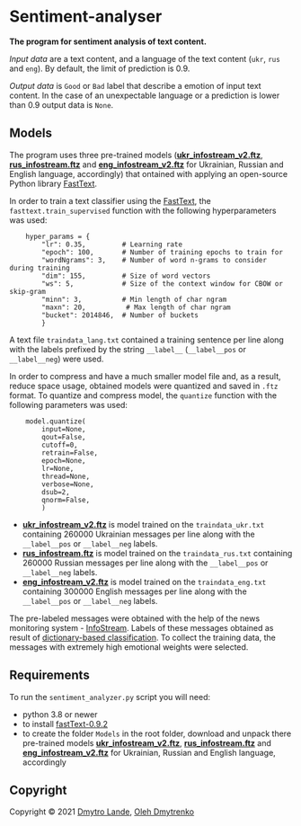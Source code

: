 # Sentiment-analyser

**The program for sentiment analysis of text content.**

*Input data* are a text content, and a language of the text content (`ukr`, `rus` and `eng`).
By default, the limit of prediction is 0.9.

*Output data* is `Good` or `Bad` label that describe a emotion of input text content.
In the case of an unexpectable language or a prediction is lower than 0.9 output data is `None`.

## Models

The program uses three pre-trained models ([**ukr_infostream_v2.ftz**](https://drive.google.com/file/d/1LPtmOzk-12IEylFmzR6BYWcle2-QcTmD/view?usp=sharing), [**rus_infostream.ftz**](https://drive.google.com/file/d/1tDu_S1HQP6X66ZhsEArbC05ZdIaxLC_5/view?usp=sharing) and [**eng_infostream_v2.ftz**](https://drive.google.com/file/d/1jgaD0p5i43aXG6IVEWAee-Arhglf0BqL/view?usp=sharing) for Ukrainian, Russian and English language, accordingly) that ontained with applying an open-source Python library [FastText](https://fasttext.cc/).

In order to train a text classifier using the [FastText](https://fasttext.cc/), the `fasttext.train_supervised` function with the following hyperparameters was used:

		hyper_params = { 
			"lr": 0.35,         # Learning rate
			"epoch": 100,       # Number of training epochs to train for
			"wordNgrams": 3,    # Number of word n-grams to consider during training
			"dim": 155,         # Size of word vectors
			"ws": 5,            # Size of the context window for CBOW or skip-gram
			"minn": 3,          # Min length of char ngram
			"maxn": 20,          # Max length of char ngram
			"bucket": 2014846,  # Number of buckets
			}
		
A  text file `traindata_lang.txt` contained a training sentence per line along with the labels prefixed by the string `__label__` (`__label__pos` or `__label__neg`) were used.

In order to compress and have a much smaller model file and, as a result, reduce space usage, obtained models were quantized and saved in `.ftz` format.
To quantize and compress model, the `quantize` function with the following parameters was used:

		model.quantize(
			input=None,
			qout=False,
			cutoff=0,
			retrain=False,
			epoch=None,
			lr=None,
			thread=None,
			verbose=None,
			dsub=2,
			qnorm=False,
			)

- [**ukr_infostream_v2.ftz**](https://drive.google.com/file/d/1LPtmOzk-12IEylFmzR6BYWcle2-QcTmD/view?usp=sharing) is model trained on the `traindata_ukr.txt` containing 260000 Ukrainian messages per line along with the `__label__pos` or `__label__neg` labels.
- [**rus_infostream.ftz**](https://drive.google.com/file/d/1tDu_S1HQP6X66ZhsEArbC05ZdIaxLC_5/view?usp=sharing) is model trained on the `traindata_rus.txt` containing 260000 Russian messages per line along with the `__label__pos` or `__label__neg` labels.
- [**eng_infostream_v2.ftz**](https://drive.google.com/file/d/1jgaD0p5i43aXG6IVEWAee-Arhglf0BqL/view?usp=sharing) is model trained on the `traindata_eng.txt` containing 300000 English messages per line along with the `__label__pos` or `__label__neg` labels.

The pre-labeled messages were obtained with the help of the news monitoring system - [InfoStream](http://infostream.ua/ENG/).
Labels of these messages obtained as result of [dictionary-based classification](https://arxiv.org/abs/0806.2738).
To collect the training data, the messages with extremely high emotional weights were selected. 

## Requirements
To run the `sentiment_analyzer.py` script you will need:
- python 3.8 or newer
- to install [fastText-0.9.2](https://pypi.org/project/fasttext/)
- to create the folder `Models` in the root folder, download and unpack there pre-trained models [**ukr_infostream_v2.ftz**](https://drive.google.com/file/d/1LPtmOzk-12IEylFmzR6BYWcle2-QcTmD/view?usp=sharing), [**rus_infostream.ftz**](https://drive.google.com/file/d/1tDu_S1HQP6X66ZhsEArbC05ZdIaxLC_5/view?usp=sharing) and [**eng_infostream_v2.ftz**](https://drive.google.com/file/d/1jgaD0p5i43aXG6IVEWAee-Arhglf0BqL/view?usp=sharing) for Ukrainian, Russian and English language, accordingly

## Copyright
Copyright © 2021 [Dmytro Lande](http://dwl.kiev.ua/), [Oleh Dmytrenko](http://odmytrenko.tilda.ws/)

